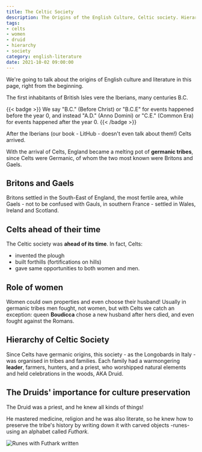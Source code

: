 ```yaml
---
title: The Celtic Society
description: The Origins of the English Culture, Celtic society. Hierarchy of society, role of women and druids. 
tags: 
- celts
- women
- druid
- hierarchy
- society
category: english-literature
date: 2021-10-02 09:00:00
---
```


We're going to talk about the origins of English culture and literature in this page, right from the beginning. 

The first inhabitants of British Isles vere the Iberians, many centuries B.C.

{{< badge >}}
We say "B.C." (Before Christ) or "B.C.E" for events happened before the year 0, and instead "A.D." (Anno Domini) or "C.E." (Common Era) for events happened after the year 0.
{{< /badge >}}

After the Iberians (our book - LitHub - doesn't even talk about them!) Celts arrived.

With the arrival of Celts, England became a melting pot of **germanic tribes**, since Celts were Germanic, of whom the two most known were Britons and Gaels.

## Britons and Gaels

Britons settled in the South-East of England, the most fertile area, while Gaels - not to be confused with Gauls, in southern France - settled in Wales, Ireland and Scotland.

## Celts ahead of their time

The Celtic society was **ahead of its time**. In fact, Celts:

* invented the plough
* built forthills (fortifications on hills)
* gave same opportunities to both women and men.

## Role of women

Women could own properties and even choose their husband! Usually in germanic tribes men fought, not women, but with Celts we catch an exception: queen **Boudicca** chose a new husband after hers died, and even fought against the Romans.

## Hierarchy of Celtic Society

Since Celts have germanic origins, this society - as the Longobards in Italy - was organised in tribes and families. Each family had a warmongering **leader**, farmers, hunters, and a priest, who worshipped natural elements and held celebrations in the woods, AKA Druid.

## The Druids' importance for culture preservation

The Druid was a priest, and he knew all kinds of things!

He mastered medicine, religion and he was also literate, so he knew how to preserve the tribe's history by writing down it with carved objects -runes- using an alphabet called *Futhark*.

![Runes with Futhark written](/scuola/english-literature/celts/runes-futarc.png "Celtic runes with Futhark alphabet")